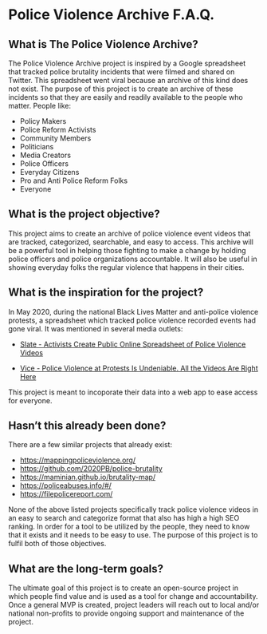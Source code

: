 # Police Violence Archive F.A.Q.

## What is The Police Violence Archive?

The Police Violence Archive project is inspired by a Google spreadsheet that tracked police brutality incidents that were filmed and shared on Twitter.  This spreadsheet went viral because an archive of this kind does not exist.  The purpose of this project is to create an archive of these incidents so that they are easily and readily available to the people who matter.  People like:

- Policy Makers
- Police Reform Activists
- Community Members
- Politicians
- Media Creators
- Police Officers
- Everyday Citizens
- Pro and Anti Police Reform Folks
- Everyone

## What is the project objective?

This project aims to create an archive of police violence event videos that are tracked, categorized, searchable, and easy to access.  This archive will be a powerful tool in helping those fighting to make a change by holding police officers and police organizations accountable.  It will also be useful in showing everyday folks the regular violence that happens in their cities.

## What is the inspiration for the project?

In May 2020, during the national Black Lives Matter and anti-police violence protests, a spreadsheet which tracked police violence recorded events had gone viral.  It was mentioned in several media outlets:

- [Slate - Activists Create Public Online Spreadsheet of Police Violence Videos](https://www.vice.com/en_us/article/7kpbmy/police-violence-at-protests-is-undeniable-all-the-videos-are-right-here)

- [Vice - Police Violence at Protests Is Undeniable. All the Videos Are Right Here](https://slate.com/news-and-politics/2020/06/george-floyd-public-spreadsheet-police-violence-videos.html)


This project is meant to incoporate their data into a web app to ease access for everyone.

## Hasn’t this already been done?

There are a few similar projects that already exist:

- https://mappingpoliceviolence.org/
- https://github.com/2020PB/police-brutality
- https://maminian.github.io/brutality-map/
- https://policeabuses.info/#/
- https://filepolicereport.com/

None of the above listed projects specifically track police violence videos in an easy to search and categorize format that also has high a high SEO ranking.  In order for a tool to be utilized by the people, they need to know that it exists and it needs to be easy to use.  The purpose of this project is to fulfil both of those objectives.

## What are the long-term goals?

The ultimate goal of this project is to create an open-source project in which people find value and is used as a tool for change and accountability.  Once a general MVP is created, project leaders will reach out to local and/or national non-profits to provide ongoing support and maintenance of the project.
